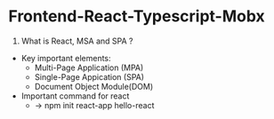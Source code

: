 # Frontend-React-Typescript-Mobx

1. What is React, MSA and SPA ?

*  Key important elements: 
   * Multi-Page Application (MPA) 
   * Single-Page Appication (SPA)
   * Document Object Module(DOM)
* Important command for react 
   * -> npm init react-app hello-react 
   
